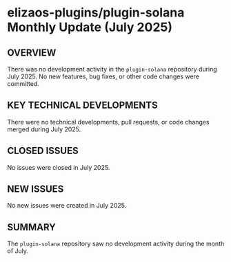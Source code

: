 # elizaos-plugins/plugin-solana Monthly Update (July 2025)

## OVERVIEW
There was no development activity in the `plugin-solana` repository during July 2025. No new features, bug fixes, or other code changes were committed.

## KEY TECHNICAL DEVELOPMENTS
There were no technical developments, pull requests, or code changes merged during July 2025.

## CLOSED ISSUES
No issues were closed in July 2025.

## NEW ISSUES
No new issues were created in July 2025.

## SUMMARY
The `plugin-solana` repository saw no development activity during the month of July.